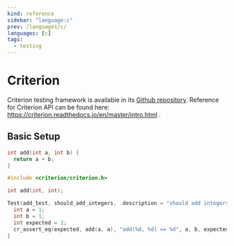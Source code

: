 ```yaml
---
kind: reference
sidebar: "language:c"
prev: /languages/c/
languages: [c]
tags:
  - testing
---
```


# Criterion

Criterion testing framework is available in its [Github repository](https://github.com/Snaipe/Criterion). Reference for Criterion API can be found here: https://criterion.readthedocs.io/en/master/intro.html . 

## Basic Setup

```c
int add(int a, int b) {
  return a + b;
}
```

```c
#include <criterion/criterion.h>

int add(int, int);

Test(add_test, should_add_integers, .description = "should add integers") {
  int a = 1;
  int b = 1;
  int expected = 2;
  cr_assert_eq(expected, add(a, a), "add(%d, %d) == %d", a, b, expected);
}
```

<!--
TODO: Finish this reference
TODO: Add tutorial and link to it
TODO: Add any recipes and link to them
-->
